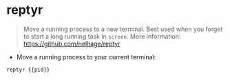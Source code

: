 # reptyr

> Move a running process to a new terminal.
> Best used when you forget to start a long running task in `screen`.
> More information: <https://github.com/nelhage/reptyr>

- Move a running process to your current terminal:

`reptyr {{pid}}`
